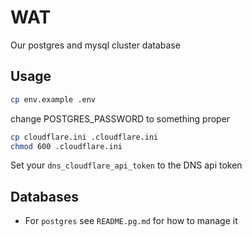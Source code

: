 # WAT

Our postgres and mysql cluster database

## Usage

```bash
cp env.example .env
```

change POSTGRES_PASSWORD to something proper

```bash
cp cloudflare.ini .cloudflare.ini
chmod 600 .cloudflare.ini
```

Set your `dns_cloudflare_api_token` to the DNS api token

## Databases

- For `postgres` see `README.pg.md` for how to manage it

